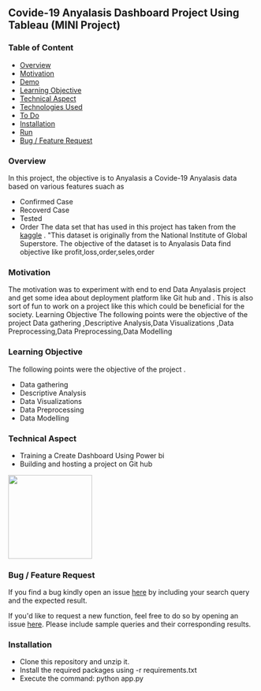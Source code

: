 ## Covide-19 Anyalasis Dashboard Project Using Tableau (MINI Project)  


### Table of Content
  * [Overview](#overview)
  * [Motivation](#motivation)
  * [Demo](#demo)
  * [Learning Objective](#Learning-Objective)
  * [Technical Aspect](#technical-aspect)
  * [Technologies Used](#technologies-used)
  * [To Do](#to-do)
  * [Installation](#installation)
  * [Run](#run)
  * [Bug / Feature Request](#bug---feature-request)
  
  

### Overview 
In this project, the objective is to Anyalasis a Covide-19 Anyalasis data based on various features suach as 
- Confirmed Case
- Recoverd Case
- Tested
- Order
The data set that has used in this project has taken from the [kaggle](https://www.kaggle.com/) . "This dataset is originally from the National Institute of Global Superstore. The objective of the dataset is to Anyalasis Data  find objective like profit,loss,order,seles,order  

### Motivation
The motivation was to experiment  with end to end Data Anyalasis  project and get some idea about deployment platform like Git hub and . 
This is also sort of fun to work on a project like this which could be beneficial for the society. Learning Objective
The following points were the objective of the project Data gathering ,Descriptive Analysis,Data Visualizations ,Data Preprocessing,Data Preprocessing,Data Modelling 



### Learning Objective
The following points were the objective of the project .
- Data gathering 
- Descriptive Analysis 
- Data Visualizations 
- Data Preprocessing 
- Data Modelling 


### Technical Aspect 

- Training a Create Dashboard Using Power bi
- Building and hosting a project on Git hub


<img target="_blank" src="https://github.com/mr-neel/covid_Anyalsis_Power bi project/blob/master/Resource/covid.png" width=170>




### Bug / Feature Request
If you find a bug kindly open an issue [here](https://github.com/mr-neel/Tableau_Covid_Dashboard//issues) by including your search query and the expected result.

If you'd like to request a new function, feel free to do so by opening an issue [here](https://github.com/mr-neel/Tableau_Covid_Dashboard//issues). Please include sample queries and their corresponding results.


### Installation 
- Clone this repository and unzip it.
- Install the required packages using  -r requirements.txt
- Execute the command: python app.py




